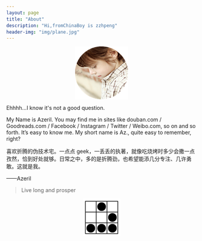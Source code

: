 ```yaml
---
layout: page
title: "About"
description: "Hi,fromChinaBoy is zzhpeng"
header-img: "img/plane.jpg"
---
```


<center>
    <p><img src="img/Zero.png" align="center"></p>
</center>

Ehhhh...I know it's not a good question.

My Name is Azeril. You may find me in sites like douban.com / Goodreads.com / Facebook / Instagram / Twitter / Weibo.com, so on and so forth. It’s easy to know me. My short name is Az., quite easy to remember, right?

喜欢折腾的伪技术宅。一点点 geek，一丢丢的执著，就像吃烧烤时多少会撒一点孜然，恰到好处就够。日常之中，多的是折腾劲，也希望能添几分专注、几许勇敢。这就是我。

——Azeril


> Live long and prosper

<center>
    <p><img src="img/hacker.png" align="center"></p>
</center>
